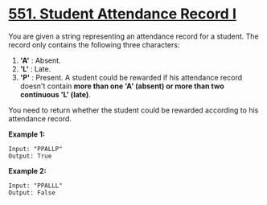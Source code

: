 # [551. Student Attendance Record I](https://leetcode.com/problems/student-attendance-record-i/description)

You are given a string representing an attendance record for a student. The record only contains the following three characters:
1. **'A'** : Absent.
2. **'L'** : Late.
3. **'P'** : Present.
A student could be rewarded if his attendance record doesn't contain **more than one 'A' (absent) or more than two continuous 'L' (late)**.

You need to return whether the student could be rewarded according to his attendance record.

**Example 1:**
```
Input: "PPALLP"
Output: True
```
**Example 2:**
```
Input: "PPALLL"
Output: False
```